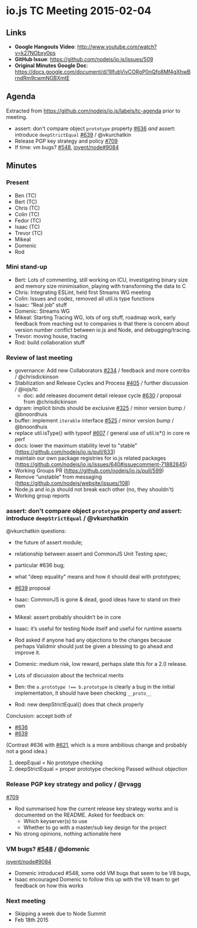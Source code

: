 # io.js TC Meeting 2015-02-04

## Links

* **Google Hangouts Video**: http://www.youtube.com/watch?v=k27NObxy0ps
* **GitHub Issue**: https://github.com/nodejs/io.js/issues/509
* **Original Minutes Google Doc**: https://docs.google.com/document/d/1IIfubVivCORgP0nQfo8Mf4gXhwBrndRm9cwmNGBXmtE

## Agenda

Extracted from https://github.com/nodejs/io.js/labels/tc-agenda prior to meeting.

* assert: don't compare object `prototype` property [#636](https://github.com/nodejs/io.js/pull/636) _and_  assert: introduce `deepStrictEqual` [#639](https://github.com/nodejs/io.js/pull/639) / @vkurchatkin
* Release PGP key strategy and policy [#709](https://github.com/nodejs/io.js/issues/709)
* If time: vm bugs? [#548](https://github.com/nodejs/io.js/issues/548), [joyent/node#9084](https://github.com/joyent/node/issues/9084)
## Minutes

### Present

* Ben (TC)
* Bert (TC)
* Chris (TC)
* Colin (TC)
* Fedor (TC)
* Isaac (TC)
* Trevor (TC)
* Mikeal
* Domenic
* Rod

### Mini stand-up

* Bert: Lots of commenting, still working on ICU, investigating binary size and memory size minimisation, playing with transforming the data to C
* Chris: Integrating ESLint, held first Streams WG meeting
* Colin: Issues and codez, removed all util.is type functions
* Isaac: “Real job” stuff
* Domenic: Streams WG
* Mikeal: Starting Tracing WG, lots of org stuff, roadmap work, early feedback from reaching out to companies is that there is concern about version number conflict between io.js and Node, and debugging/tracing.
* Trevor: moving house, tracing
* Rod: build collaboration stuff

### Review of last meeting

* governance: Add new Collaborators [#234](https://github.com/nodejs/io.js/issues/234) / feedback and more contribs / @chrisdickinson
* Stabilization and Release Cycles and Process [#405](https://github.com/nodejs/io.js/issues/405) / further discussion / @iojs/tc
  - doc: add releases document detail release cycle [#630](https://github.com/nodejs/io.js/issues/630) / proposal from @chrisdickinson
* dgram: implicit binds should be exclusive [#325](https://github.com/nodejs/io.js/issues/325) / minor version bump / @bnoordhuis
* buffer: implement `iterable` interface [#525](https://github.com/nodejs/io.js/issues/525)  / minor version bump / @bnoordhuis
* replace util.isType() with typeof [#607](https://github.com/nodejs/io.js/issues/607) / general use of util.is*() in core re perf
* docs: lower the maximum stability level to "stable" (https://github.com/nodejs/io.js/pull/633)
* maintain our own package registries for io.js related packages (https://github.com/nodejs/io.js/issues/640#issuecomment-71882645)
* Working Groups PR (https://github.com/nodejs/io.js/pull/599)
* Remove “unstable” from messaging (https://github.com/nodejs/website/issues/108)
* Node.js and io.js should not break each other (no, they shouldn't)
* Working group reports

### assert: don't compare object `prototype` property _and_  assert: introduce `deepStrictEqual` / @vkurchatkin
@vkurchatkin questions:

* the future of assert module;
* relationship between assert and CommonJS Unit Testing spec;
* particular #636 bug;
* what "deep equality" means and how it should deal with prototypes;
* [#639](https://github.com/nodejs/io.js/pull/639) proposal

* Isaac: CommonJS is gone & dead, good ideas have to stand on their own
* Mikeal: assert probably shouldn’t be in core
* Isaac: it’s useful for testing Node itself and useful for runtime asserts
* Rod asked if anyone had any objections to the changes because perhaps Validmir should just be given a blessing to go ahead and improve it.
* Domenic: medium risk, low reward, perhaps slate this for a 2.0 release.
* Lots of discussion about the technical merits
* Ben: the `a.prototype !== b.prototype` is clearly a bug in the initial implementation, it should have been checking `__proto__`
* Rod: new deepStrictEqual() does that check properly

Conclusion: accept both of

- [#636](https://github.com/nodejs/io.js/pull/636)
- [#639](https://github.com/nodejs/io.js/pull/639)

(Contrast #636 with [#621](https://github.com/nodejs/io.js/pull/621), which is a more ambitious change and probably not a good idea.)

1. deepEqual = No prototype checking
2. deepStrictEqual = proper prototype checking
Passed without objection

### Release PGP key strategy and policy / @rvagg

[#709](https://github.com/nodejs/io.js/issues/709)

* Rod summarised how the current release key strategy works and is documented on the README. Asked for feedback on:
  - Which keyserver(s) to use
  - Whether to go with a master/sub key design for the project
* No strong opinions, nothing actionable here

### VM bugs? [#548](https://github.com/nodejs/io.js/issues/548) / @domenic

[joyent/node#9084](https://github.com/joyent/node/issues/9084)

* Domenic introduced #548, some odd VM bugs that seem to be V8 bugs,
* Isaac encouraged Domenic to follow this up with the V8 team to get feedback on how this works

### Next meeting

* Skipping a week due to Node Summit
* Feb 18th 2015
